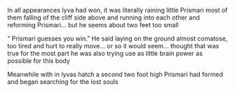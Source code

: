 In all appearances lyva had won, it was literally raining little Prismari most of them falling of the cliff side above and running into each other and reforming Prismari... but he seems about two feet too small 

“ Prismari guesses you win.” He said laying on the ground  almost comatose, too tired and hurt to really move... or so it would seem... thought that was true for the most part he was also trying use as little brain power as possible for this body 

Meanwhile with in lyvas hatch a second two foot high Prismari had formed and began searching for the lost souls